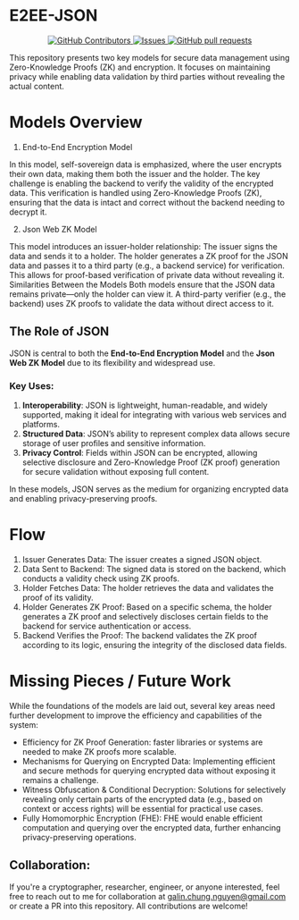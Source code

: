 # E2EE-JSON

<p align="center">
  <!-- <a href="https://github.com/galin-chung-nguyen/e2ee-json/actions">
    <img alt="Tests Passing" src="https://github.com/galin-chung-nguyen/e2ee-json/workflows/Test/badge.svg" />
  </a> -->
  <a href="https://github.com/galin-chung-nguyen/e2ee-json/graphs/contributors">
    <img alt="GitHub Contributors" src="https://img.shields.io/github/contributors/galin-chung-nguyen/e2ee-json" />
  </a>
  <!-- <a href="https://codecov.io/gh/galin-chung-nguyen/e2ee-json">
    <img alt="Tests Coverage" src="https://codecov.io/gh/galin-chung-nguyen/e2ee-json/branch/main/graph/badge.svg" />
  </a> -->
  <a href="https://github.com/galin-chung-nguyen/e2ee-json/issues">
    <img alt="Issues" src="https://img.shields.io/github/issues/galin-chung-nguyen/e2ee-json?color=0088ff" />
  </a>
  <a href="https://github.com/galin-chung-nguyen/e2ee-json/pulls">
    <img alt="GitHub pull requests" src="https://img.shields.io/github/issues-pr/galin-chung-nguyen/e2ee-json?color=0088ff" />
  </a>
  <!-- <a href="https://securityscorecards.dev/viewer/?uri=github.com/galin-chung-nguyen/e2ee-json">
    <img alt="OpenSSF Scorecard" src="https://api.securityscorecards.dev/projects/github.com/galin-chung-nguyen/e2ee-json/badge" />
  </a> -->
</p>


This repository presents two key models for secure data management using Zero-Knowledge Proofs (ZK) and encryption. It focuses on maintaining privacy while enabling data validation by third parties without revealing the actual content.

# Models Overview
1. End-to-End Encryption Model

In this model, self-sovereign data is emphasized, where the user encrypts their own data, making them both the issuer and the holder.
The key challenge is enabling the backend to verify the validity of the encrypted data. This verification is handled using Zero-Knowledge Proofs (ZK), ensuring that the data is intact and correct without the backend needing to decrypt it.

2. Json Web ZK Model

This model introduces an issuer-holder relationship:
The issuer signs the data and sends it to a holder.
The holder generates a ZK proof for the JSON data and passes it to a third party (e.g., a backend service) for verification.
This allows for proof-based verification of private data without revealing it.
Similarities Between the Models
Both models ensure that the JSON data remains private—only the holder can view it.
A third-party verifier (e.g., the backend) uses ZK proofs to validate the data without direct access to it.

## The Role of JSON

JSON is central to both the **End-to-End Encryption Model** and the **Json Web ZK Model** due to its flexibility and widespread use.

### Key Uses:
1. **Interoperability**: JSON is lightweight, human-readable, and widely supported, making it ideal for integrating with various web services and platforms.
2. **Structured Data**: JSON’s ability to represent complex data allows secure storage of user profiles and sensitive information.
3. **Privacy Control**: Fields within JSON can be encrypted, allowing selective disclosure and Zero-Knowledge Proof (ZK proof) generation for secure validation without exposing full content.

In these models, JSON serves as the medium for organizing encrypted data and enabling privacy-preserving proofs.

# Flow
1. Issuer Generates Data: The issuer creates a signed JSON object.
2. Data Sent to Backend: The signed data is stored on the backend, which conducts a validity check using ZK proofs.
3. Holder Fetches Data: The holder retrieves the data and validates the proof of its validity.
4. Holder Generates ZK Proof: Based on a specific schema, the holder generates a ZK proof and selectively discloses certain fields to the backend for service authentication or access.
5. Backend Verifies the Proof: The backend validates the ZK proof according to its logic, ensuring the integrity of the disclosed data fields.

# Missing Pieces / Future Work
While the foundations of the models are laid out, several key areas need further development to improve the efficiency and capabilities of the system:
- Efficiency for ZK Proof Generation: faster libraries or systems are needed to make ZK proofs more scalable.
- Mechanisms for Querying on Encrypted Data: Implementing efficient and secure methods for querying encrypted data without exposing it remains a challenge.
- Witness Obfuscation & Conditional Decryption: Solutions for selectively revealing only certain parts of the encrypted data (e.g., based on context or access rights) will be essential for practical use cases.
- Fully Homomorphic Encryption (FHE): FHE would enable efficient computation and querying over the encrypted data, further enhancing privacy-preserving operations.

## Collaboration:
If you're a cryptographer, researcher, engineer, or anyone interested, feel free to reach out to me for collaboration at galin.chung.nguyen@gmail.com or create a PR into this repository. All contributions are welcome!